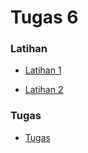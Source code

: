 # Tugas 6

### Latihan

- [Latihan 1](https://github.com/farhanmn/tekn-cloud-computing/blob/master/minggu-06/latihan-01)

- [Latihan 2](https://github.com/farhanmn/tekn-cloud-computing/blob/master/minggu-06/latihan-02)

### Tugas

- [Tugas](https://github.com/farhanmn/tekn-cloud-computing/blob/master/minggu-06/tugas)
